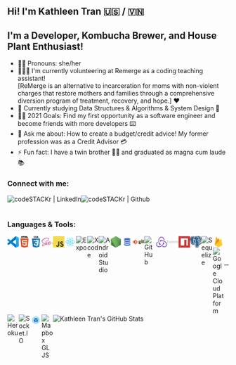 <!--
**kathleentrann/kathleentrann** is a ✨ _special_ ✨ repository because its `README.md` (this file) appears on your GitHub profile.
-->

## Hi! I'm Kathleen Tran 🇺🇸 / 🇻🇳

## I'm a Developer, Kombucha Brewer, and House Plant Enthusiast!

- 👩🏻 Pronouns: she/her
- 👩🏻‍💻 I'm currently volunteering at Remerge as a coding teaching assistant! </br>
  [ReMerge is an alternative to incarceration for moms with non-violent charges that restore mothers and families through a comprehensive diversion program of treatment, recovery, and hope.] ❤️
- 🧠 Currently studying Data Structures & Algorithms & System Design 🌲
- 🙌🏽 2021 Goals: Find my first opportunity as a software engineer and become friends with more developers ⌨️
- 💬 Ask me about: How to create a budget/credit advice! My former profession was as a Credit Advisor 💳
- ⚡ Fun fact: I have a twin brother 👫🏻 and graduated as magna cum laude 📚

### Connect with me:

[<img align="left" alt="codeSTACKr | LinkedIn" src="https://img.icons8.com/doodle/36/000000/linkedin--v2.png"/>][linkedin]
[<img align="left" alt="codeSTACKr | Github"  src="https://img.icons8.com/nolan/36/github.png"/>][github]

<br />
<br />

### Languages & Tools:

<img align="left" alt="Visual Studio Code" width="26px" src="https://raw.githubusercontent.com/github/explore/80688e429a7d4ef2fca1e82350fe8e3517d3494d/topics/visual-studio-code/visual-studio-code.png" />
<img align="left" alt="HTML5" width="26px" src="https://raw.githubusercontent.com/github/explore/80688e429a7d4ef2fca1e82350fe8e3517d3494d/topics/html/html.png" />
<img align="left" alt="CSS3" width="26px" src="https://raw.githubusercontent.com/github/explore/80688e429a7d4ef2fca1e82350fe8e3517d3494d/topics/css/css.png" />
<img align="left" alt="Sass" width="26px" src="https://raw.githubusercontent.com/github/explore/80688e429a7d4ef2fca1e82350fe8e3517d3494d/topics/sass/sass.png" />
<img align="left" alt="JavaScript" width="26px" src="https://raw.githubusercontent.com/github/explore/80688e429a7d4ef2fca1e82350fe8e3517d3494d/topics/javascript/javascript.png" />
<img align="left" alt="React" width="26px" src="https://raw.githubusercontent.com/github/explore/80688e429a7d4ef2fca1e82350fe8e3517d3494d/topics/react/react.png" />
<img align="left" alt="Expo" width="26px" src="https://play-lh.googleusercontent.com/algsmuhitlyCU_Yy3IU7-7KYIhCBwx5UJG4Bln-hygBjjlUVCiGo1y8W5JNqYm9WW3s" />
<img align="left" alt="Xcode" width="26px" src="https://developer.apple.com/design/human-interface-guidelines/macos/images/app-icon-realistic-materials_2x.png" />
<img align="left" alt="Android Studio " width="26px" src="https://lh3.googleusercontent.com/proxy/OIebXyIiotBq25UFeFulWmZIUh0uO0CHE8DD0Qdsqh0N-xNiy_rJqiSfM3egFzxJcQRIZv5dB_8eR-Fp5P-mBCmC8lOuOa-gb36LJPOuZAItDawhR2jut5k2Jj7T" />
<img align="left" alt="Node.js" width="26px" src="https://raw.githubusercontent.com/github/explore/80688e429a7d4ef2fca1e82350fe8e3517d3494d/topics/nodejs/nodejs.png" />
<img align="left" alt="SQL" width="26px" src="https://raw.githubusercontent.com/github/explore/80688e429a7d4ef2fca1e82350fe8e3517d3494d/topics/sql/sql.png" />
<img align="left" alt="Git" width="26px" src="https://raw.githubusercontent.com/github/explore/80688e429a7d4ef2fca1e82350fe8e3517d3494d/topics/git/git.png" />
<img align="left" alt="GitHub" width="26px" src="https://img.icons8.com/nolan/36/github.png"/>
<img align="left" alt="Redux" width="26px" src="https://raw.githubusercontent.com/github/explore/80688e429a7d4ef2fca1e82350fe8e3517d3494d/topics/redux/redux.png" />
<img align="left" alt="Express" width="26px" src="https://raw.githubusercontent.com/github/explore/80688e429a7d4ef2fca1e82350fe8e3517d3494d/topics/express/express.png" />
<img align="left" alt="npm" width="26px" src="https://raw.githubusercontent.com/github/explore/80688e429a7d4ef2fca1e82350fe8e3517d3494d/topics/npm/npm.png" />
<img align="left" alt="PostgreSQL" width="26px" src="https://raw.githubusercontent.com/github/explore/80688e429a7d4ef2fca1e82350fe8e3517d3494d/topics/postgresql/postgresql.png" />
<img align="left" alt="Sequelize" width="26px" src="https://cdn.freebiesupply.com/logos/large/2x/sequelize-logo-svg-vector.svg" />
<img align="left" alt="Firebase" width="26px" src="https://raw.githubusercontent.com/github/explore/80688e429a7d4ef2fca1e82350fe8e3517d3494d/topics/firebase/firebase.png" />
<img align="left" alt="Google Cloud Platform" width="26px" src="https://lirp.cdn-website.com/aa0ef369/dms3rep/multi/opt/google-cloud-icon-400w.png" />
<img align="left" alt="Heroku" width="26px" src="https://img.icons8.com/color/48/000000/heroku.png"/>
<img align="left" alt="Socket.IO" width="26px" src="https://upload.wikimedia.org/wikipedia/commons/9/96/Socket-io.svg" />
<img align="left" alt="Webpack" width="26px" src="https://raw.githubusercontent.com/github/explore/80688e429a7d4ef2fca1e82350fe8e3517d3494d/topics/webpack/webpack.png" />
<img align="left" alt="Mapbox GL JS" width="26px" src="https://docs.mapbox.com/help/demos/custom-markers-gl-js/mapbox-icon.png" />

<br />
<br />
<br />

---

 <img align="center" alt="Kathleen Tran's GitHub Stats" src="https://github-readme-stats-lake-five.vercel.app/api?username=kathleentrann&show_icons=true&hide_border=true&count_private=true&theme=dracula" />

[github]: https://github.com/kathleentrann
[linkedin]: https://www.linkedin.com/in/kathleentrann/
